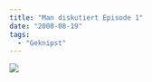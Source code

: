 ```yaml
---
title: "Man diskutiert Episode 1"
date: "2008-08-19"
tags:
  - "Geknipst"
---
```


![](/images/codecandies/l-640-480-7809327d-eda2-4f23-9834-07b7f903f91f.jpeg)
